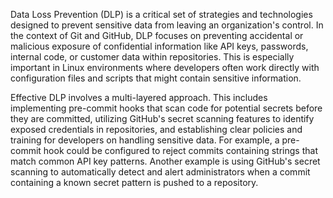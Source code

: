 Data Loss Prevention (DLP) is a critical set of strategies and technologies designed to prevent sensitive data from leaving an organization's control. In the context of Git and GitHub, DLP focuses on preventing accidental or malicious exposure of confidential information like API keys, passwords, internal code, or customer data within repositories. This is especially important in Linux environments where developers often work directly with configuration files and scripts that might contain sensitive information.

Effective DLP involves a multi-layered approach. This includes implementing pre-commit hooks that scan code for potential secrets before they are committed, utilizing GitHub's secret scanning features to identify exposed credentials in repositories, and establishing clear policies and training for developers on handling sensitive data. For example, a pre-commit hook could be configured to reject commits containing strings that match common API key patterns. Another example is using GitHub's secret scanning to automatically detect and alert administrators when a commit containing a known secret pattern is pushed to a repository.